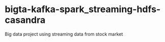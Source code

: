# bigta-kafka-spark_streaming-hdfs-casandra
Big data project using  streaming data from stock market
